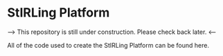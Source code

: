 # StIRLing Platform

--> This repository is still under construction.  Please check back later. <--

All of the code used to create the StIRLing Platform can be found here.
